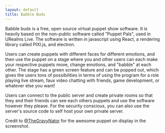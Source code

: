 ```yaml
---
layout: default
title: Babble Buds
---
```

Babble buds is a free, open source virtual puppet show software. It is heavily based on the non-public software called "Puppet Pals", used in URealms Live. The software is written in javascript using React, a rendering library called PIXI.js, and electron.

Users can create puppets with different faces for different emotions, and then use the puppet on a stage where you and other users can each make your respective puppets move, change emotions, and "babble" at each other. The stage has a green screen feature and can be popped out, which gives the users tons of possibilities in terms of using the program for a role playing live stream, faux video chatting with friends, game development, or whatever else you want!

Users can connect to the public server and create private rooms so that they and their friends can see each others puppets and use the software however they please. For  the security conscious, you can also use the server's source code to self host your own private server. 

Credit to [@TheGravyNator](https://forums.urealms.com/profile/TheGravyNator) for the awesome puppet on display in the screenshot.
